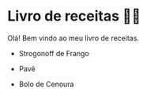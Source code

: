 # Livro de receitas :man_cook:

Olá! Bem vindo ao meu livro de receitas.

* Strogonoff de Frango

* Pavê

* Bolo de Cenoura
